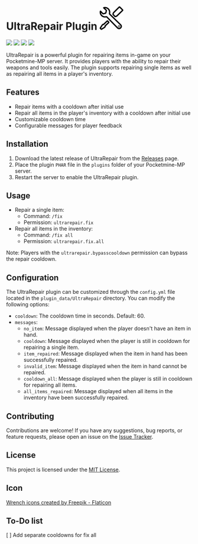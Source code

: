 # UltraRepair Plugin   <img src="icon.png" alt="UltraRepair Logo" width="64">

[![](https://poggit.pmmp.io/shield.state/Ultra-Repair)](https://poggit.pmmp.io/p/Ultra-Repair)
<a href="https://poggit.pmmp.io/p/Ultra-Repair"><img src="https://poggit.pmmp.io/shield.state/Ultra-Repair"></a> [![](https://poggit.pmmp.io/shield.api/Ultra-Repair)](https://poggit.pmmp.io/p/Ultra-Repair)
<a href="https://poggit.pmmp.io/p/Ultra-Repair"><img src="https://poggit.pmmp.io/shield.api/Ultra-Repair"></a>

UltraRepair is a powerful plugin for repairing items in-game on your Pocketmine-MP server. It provides players with the ability to repair their weapons and tools easily. The plugin supports repairing single items as well as repairing all items in a player's inventory.

## Features

- Repair items with a cooldown after initial use
- Repair all items in the player's inventory with a cooldown after initial use
- Customizable cooldown time
- Configurable messages for player feedback

## Installation

1. Download the latest release of UltraRepair from the [Releases](https://github.com/iLVOEWOCK/UltraRepair/releases) page.
2. Place the plugin `PHAR` file in the `plugins` folder of your Pocketmine-MP server.
3. Restart the server to enable the UltraRepair plugin.

## Usage

- Repair a single item:
  - Command: `/fix`
  - Permission: `ultrarepair.fix`
- Repair all items in the inventory:
  - Command: `/fix all`
  - Permission: `ultrarepair.fix.all`

Note: Players with the `ultrarepair.bypasscooldown` permission can bypass the repair cooldown.

## Configuration

The UltraRepair plugin can be customized through the `config.yml` file located in the `plugin_data/UltraRepair` directory. You can modify the following options:

- `cooldown`: The cooldown time in seconds. Default: 60.
- `messages`:
  - `no_item`: Message displayed when the player doesn't have an item in hand.
  - `cooldown`: Message displayed when the player is still in cooldown for repairing a single item.
  - `item_repaired`: Message displayed when the item in hand has been successfully repaired.
  - `invalid_item`: Message displayed when the item in hand cannot be repaired.
  - `cooldown_all`: Message displayed when the player is still in cooldown for repairing all items.
  - `all_items_repaired`: Message displayed when all items in the inventory have been successfully repaired.

## Contributing

Contributions are welcome! If you have any suggestions, bug reports, or feature requests, please open an issue on the [Issue Tracker](https://github.com/iLVOEWOCK/UltraRepair/issues).

## License

This project is licensed under the [MIT License](./LICENSE).

## Icon

<a href="https://www.flaticon.com/free-icons/wrench" title="wrench icons">Wrench icons created by Freepik - Flaticon</a>

## To-Do list

[ ] Add separate cooldowns for fix all

